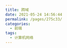 ```yaml
---
title: 跨域
date: 2021-05-24 14:56:44
permalink: /pages/275c33/
categories:
  - 前端
tags:
  - 计算机网络
---
```

## 